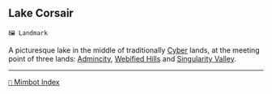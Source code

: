 ## Lake Corsair

`🖼️ Landmark`

A picturesque lake in the middle of traditionally [Cyber](<https://zeithalt.github.io/r/cybers.html>) lands, at the meeting point of three lands: [Admincity](<https://zeithalt.github.io/r/admincity.html>), [Webified Hills](<https://zeithalt.github.io/r/webified_hills.html>) and [Singularity Valley](<https://zeithalt.github.io/r/singularity_valley.html>).

<!---
keywords: todo
aliases: 
-->
----------
[`📑` Mimbot Index](<https://zeithalt.github.io/r/#bca0>)